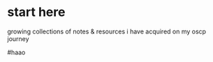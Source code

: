 # start here

growing collections of notes & resources i have acquired on my oscp journey

\#haao


